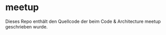 
# meetup

Dieses Repo enthält den Quellcode der beim Code & Architecture meetup geschrieben wurde.

